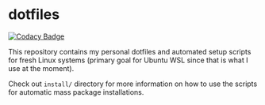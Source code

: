 # dotfiles

[![Codacy Badge](https://api.codacy.com/project/badge/Grade/85cd90cd433749c7b7acbd7d019eedda)](https://app.codacy.com/manual/ivan-ristovic/dotfiles?utm_source=github.com&utm_medium=referral&utm_content=ivan-ristovic/dotfiles&utm_campaign=Badge_Grade_Dashboard)

This repository contains my personal dotfiles and automated setup scripts for fresh Linux systems (primary goal for Ubuntu WSL since that is what I use at the moment).

Check out `install/` directory for more information on how to use the scripts for automatic mass package installations.
